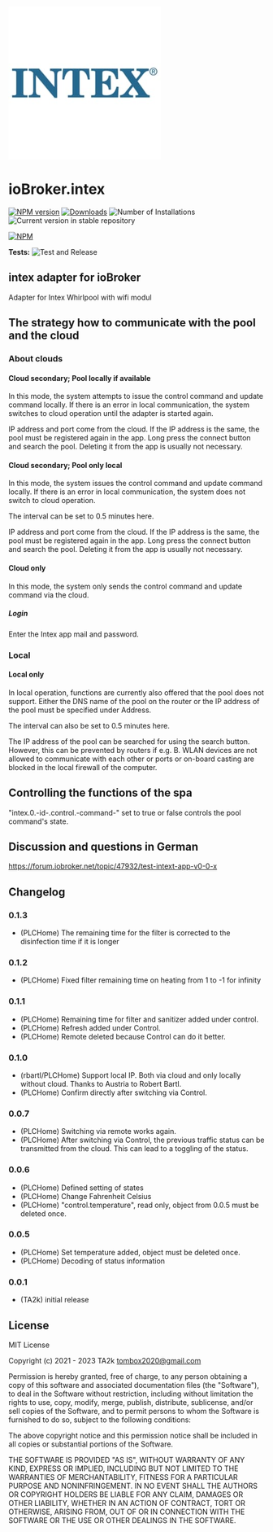 ![Logo](admin/intex.png)
# ioBroker.intex

[![NPM version](https://img.shields.io/npm/v/iobroker.intex.svg)](https://www.npmjs.com/package/iobroker.intex)
[![Downloads](https://img.shields.io/npm/dm/iobroker.intex.svg)](https://www.npmjs.com/package/iobroker.intex)
![Number of Installations](https://iobroker.live/badges/intex-installed.svg)
![Current version in stable repository](https://iobroker.live/badges/intex-stable.svg)

[![NPM](https://nodei.co/npm/iobroker.intex.png?downloads=true)](https://nodei.co/npm/iobroker.intex/)

**Tests:** ![Test and Release](https://github.com/TA2k/ioBroker.intex/workflows/Test%20and%20Release/badge.svg)

## intex adapter for ioBroker

Adapter for Intex Whirlpool with wifi modul

## The strategy how to communicate with the pool and the cloud

### About clouds

#### Cloud secondary; Pool locally if available

In this mode, the system attempts to issue the control command and update command locally. If there is an error in local communication, the system switches to cloud operation until the adapter is started again.

IP address and port come from the cloud. If the IP address is the same, the pool must be registered again in the app. Long press the connect button and search the pool. Deleting it from the app is usually not necessary.

#### Cloud secondary; Pool only local

In this mode, the system issues the control command and update command locally. If there is an error in local communication, the system does not switch to cloud operation.

The interval can be set to 0.5 minutes here.

IP address and port come from the cloud. If the IP address is the same, the pool must be registered again in the app. Long press the connect button and search the pool. Deleting it from the app is usually not necessary.

#### Cloud only

In this mode, the system only sends the control command and update command via the cloud.


##### Login

Enter the Intex app mail and password.

### Local

#### Local only

In local operation, functions are currently also offered that the pool does not support. Either the DNS name of the pool on the router or the IP address of the pool must be specified under Address.

The interval can also be set to 0.5 minutes here.

The IP address of the pool can be searched for using the search button. However, this can be prevented by routers if e.g. B. WLAN devices are not allowed to communicate with each other or ports or on-board casting are blocked in the local firewall of the computer.

## Controlling the functions of the spa

"intex.0.-id-.control.-command-" set to true or false controls the pool command's state.



## Discussion and questions in German
https://forum.iobroker.net/topic/47932/test-intext-app-v0-0-x

## Changelog

### 0.1.3

* (PLCHome) The remaining time for the filter is corrected to the disinfection time if it is longer

### 0.1.2

* (PLCHome) Fixed filter remaining time on heating from 1 to -1 for infinity

### 0.1.1

* (PLCHome) Remaining time for filter and sanitizer added under control.
* (PLCHome) Refresh added under Control.
* (PLCHome) Remote deleted because Control can do it better.

### 0.1.0
* (rbartl/PLCHome) Support local IP. Both via cloud and only locally without cloud. Thanks to Austria to Robert Bartl.
* (PLCHome) Confirm directly after switching via Control.

### 0.0.7
* (PLCHome) Switching via remote works again.
* (PLCHome) After switching via Control, the previous traffic status can be transmitted from the cloud. This can lead to a toggling of the status.

### 0.0.6
* (PLCHome) Defined setting of states
* (PLCHome) Change Fahrenheit Celsius
* (PLCHome) "control.temperature", read only, object from 0.0.5 must be deleted once.

### 0.0.5
* (PLCHome) Set temperature added, object must be deleted once.
* (PLCHome) Decoding of status information

### 0.0.1
* (TA2k) initial release

## License
MIT License

Copyright (c) 2021 - 2023 TA2k <tombox2020@gmail.com>

Permission is hereby granted, free of charge, to any person obtaining a copy
of this software and associated documentation files (the "Software"), to deal
in the Software without restriction, including without limitation the rights
to use, copy, modify, merge, publish, distribute, sublicense, and/or sell
copies of the Software, and to permit persons to whom the Software is
furnished to do so, subject to the following conditions:

The above copyright notice and this permission notice shall be included in all
copies or substantial portions of the Software.

THE SOFTWARE IS PROVIDED "AS IS", WITHOUT WARRANTY OF ANY KIND, EXPRESS OR
IMPLIED, INCLUDING BUT NOT LIMITED TO THE WARRANTIES OF MERCHANTABILITY,
FITNESS FOR A PARTICULAR PURPOSE AND NONINFRINGEMENT. IN NO EVENT SHALL THE
AUTHORS OR COPYRIGHT HOLDERS BE LIABLE FOR ANY CLAIM, DAMAGES OR OTHER
LIABILITY, WHETHER IN AN ACTION OF CONTRACT, TORT OR OTHERWISE, ARISING FROM,
OUT OF OR IN CONNECTION WITH THE SOFTWARE OR THE USE OR OTHER DEALINGS IN THE
SOFTWARE.
